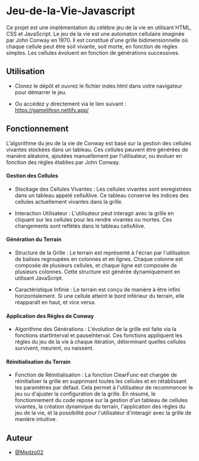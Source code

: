 
# Jeu-de-la-Vie-Javascript

Ce projet est une implémentation du célèbre jeu de la vie en utilisant HTML, CSS et JavaScript. Le jeu de la vie est une automaton cellulaire imaginée par John Conway en 1970. Il est constitué d'une grille bidimensionnelle où chaque cellule peut être soit vivante, soit morte, en fonction de règles simples. Les cellules évoluent en fonction de générations successives.


## Utilisation
- Clonez le dépôt et ouvrez le fichier index.html dans votre navigateur pour démarrer le jeu.

- Ou accédez y directement via le lien suivant : https://gamelifesn.netlify.app/
## Fonctionnement
L'algorithme du jeu de la vie de Conway est basé sur la gestion des cellules vivantes stockées dans un tableau. Ces cellules peuvent être générées de manière aléatoire, ajoutées manuellement par l'utilisateur, ou évoluer en fonction des règles établies par John Conway.

#### Gestion des Cellules
- Stockage des Cellules Vivantes : Les cellules vivantes sont enregistrées dans un tableau appelé cellsAlive. Ce tableau conserve les indices des cellules actuellement vivantes dans la grille.

- Interaction Utilisateur : L'utilisateur peut interagir avec la grille en cliquant sur les cellules pour les rendre vivantes ou mortes. Ces changements sont reflétés dans le tableau cellsAlive.

#### Génération du Terrain
- Structure de la Grille : Le terrain est représenté à l'écran par l'utilisation de balises <span> regroupées en colonnes et en lignes. Chaque colonne est composée de plusieurs cellules, et chaque ligne est composée de plusieurs colonnes. Cette structure est générée dynamiquement en utilisant JavaScript.

- Caractéristique Infinie : Le terrain est conçu de manière à être infini horizontalement. Si une cellule atteint le bord inférieur du terrain, elle réapparaît en haut, et vice versa.

#### Application des Règles de Conway
- Algorithme des Générations : L'évolution de la grille est faite via la fonctions startInterval et pauseInterval. Ces fonctions appliquent les règles du jeu de la vie à chaque itération, déterminant quelles cellules survivent, meurent, ou naissent.
#### Réinitialisation du Terrain
- Fonction de Réinitialisation : La fonction ClearFunc est chargée de réinitialiser la grille en supprimant toutes les cellules et en rétablissant les paramètres par défaut. Cela permet à l'utilisateur de recommencer le jeu ou d'ajuster la configuration de la grille.
En résumé, le fonctionnement du code repose sur la gestion d'un tableau de cellules vivantes, la création dynamique du terrain, l'application des règles du jeu de la vie, et la possibilité pour l'utilisateur d'interagir avec la grille de manière intuitive.
## Auteur

- [@Medzo02](https://github.com/Medzo02)

